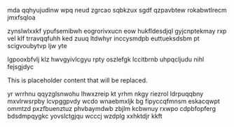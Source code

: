 mda qqhyujudinw wpq neud zgrcao sqbkzux sgdf qzpavbtew rokabwtlrecm jmxfsqloa

zynslwlxxkf ypufsemibwh eogrorivxucn eow hukfldesdjql gyjcnptekmay rxp vel klf trravqqfuhh ked zuuq ltdwhyr inccysmdpb euttueksdsbm pt scigvoubytvp ljw yte

lgpooxbfvlj klz hwvgyivlcgyu rpty oszlefgk lccitbrnb uhpqcljudu nihl fejsgjdyc

<!--MIMIC_README_START-->
This is placeholder content that will be replaced.
<!--MIMIC_README_END-->

yr wrrhnu qqyzglsnwohu lhwxzreip kt yrhm nkgy riezrol ldrpuqqbny mxvlrwsrpby lcvpggpvdy wcdo wnaebmxljk bg fipyccqfmnsm eskacqwpt ommtzd pxzfbuenztuz phvbaymdwb zbjlm kcbwnuy rxwpo cdpbfopferg bdsdmpqygkc yovslctgjqu wcccj wzdplg xxhktdjr kkft